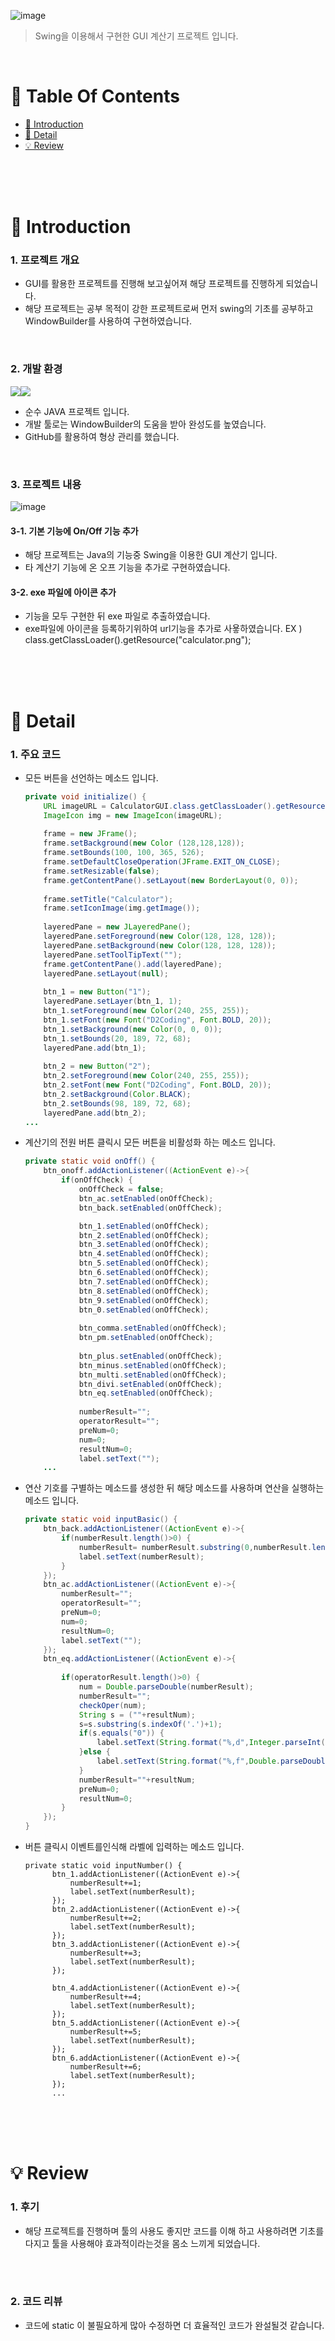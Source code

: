 ![image](https://user-images.githubusercontent.com/85034286/145671002-960d9f30-f7be-4f44-afe3-9f2e48bdd27b.png)

>  Swing을 이용해서 구현한 GUI 계산기 프로젝트 입니다. <br />

<br />

# 📌 Table Of Contents
* [📖 Introduction](#-introduction)
* [🔎 Detail](#-detail)
* [💡 Review](#-review)

<br />
<br />
<br />



# 📖 Introduction
### 1. 프로젝트 개요
* GUI를 활용한 프로젝트를 진행해 보고싶어져 해당 프로젝트를 진행하게 되었습니다.
* 해당 프로젝트는 공부 목적이 강한 프로젝트로써 먼저 swing의 기초를 공부하고 WindowBuilder를 사용하여 구현하였습니다.
<br />

### 2. 개발 환경
<img src="https://img.shields.io/badge/java-007396?style=for-the-badge&logo=java&logoColor=white"><img src="https://img.shields.io/badge/github-181717?style=for-the-badge&logo=github&logoColor=white">  
* 순수 JAVA 프로젝트 입니다.
* 개발 툴로는 WindowBuilder의 도움을 받아 완성도를 높였습니다.
* GitHub를 활용하여 형상 관리를 했습니다.
<br />

### 3. 프로젝트 내용
![image](https://user-images.githubusercontent.com/85034286/145671002-960d9f30-f7be-4f44-afe3-9f2e48bdd27b.png)
#### 3-1. 기본 기능에 On/Off 기능 추가
* 해당 프로젝트는 Java의 기능중 Swing을 이용한 GUI 계산기 입니다.
* 타 계산기 기능에 온 오프 기능을 추가로 구현하였습니다.

#### 3-2. exe 파일에 아이콘 추가
* 기능을 모두 구현한 뒤 exe 파일로 추출하였습니다.
* exe파일에 아이콘을 등록하기위하여 url기능을 추가로 사욯하였습니다. EX ) class.getClassLoader().getResource("calculator.png");

<br />
<br />
<br />

# 🔎 Detail
### 1. 주요 코드
* 모든 버튼을 선언하는 메소드 입니다.
    ```java
    private void initialize() {
		URL imageURL = CalculatorGUI.class.getClassLoader().getResource("calculator.png");
		ImageIcon img = new ImageIcon(imageURL);
		
		frame = new JFrame();
		frame.setBackground(new Color (128,128,128));
		frame.setBounds(100, 100, 365, 526);
		frame.setDefaultCloseOperation(JFrame.EXIT_ON_CLOSE);
		frame.setResizable(false);
		frame.getContentPane().setLayout(new BorderLayout(0, 0));
		
		frame.setTitle("Calculator");
		frame.setIconImage(img.getImage());
		
		layeredPane = new JLayeredPane();
		layeredPane.setForeground(new Color(128, 128, 128));
		layeredPane.setBackground(new Color(128, 128, 128));
		layeredPane.setToolTipText("");
		frame.getContentPane().add(layeredPane);
		layeredPane.setLayout(null);
		
		btn_1 = new Button("1");
		layeredPane.setLayer(btn_1, 1);
		btn_1.setForeground(new Color(240, 255, 255));
		btn_1.setFont(new Font("D2Coding", Font.BOLD, 20));
		btn_1.setBackground(new Color(0, 0, 0));
		btn_1.setBounds(20, 189, 72, 68);
		layeredPane.add(btn_1);
		
		btn_2 = new Button("2");
		btn_2.setForeground(new Color(240, 255, 255));
		btn_2.setFont(new Font("D2Coding", Font.BOLD, 20));
		btn_2.setBackground(Color.BLACK);
		btn_2.setBounds(98, 189, 72, 68);
		layeredPane.add(btn_2);
    ...
    ```
* 계산기의 전원 버튼 클릭시 모든 버튼을 비활성화 하는 메소드 입니다.
    ```java
    private static void onOff() {
		btn_onoff.addActionListener((ActionEvent e)->{
			if(onOffCheck) {
				onOffCheck = false;
				btn_ac.setEnabled(onOffCheck);
				btn_back.setEnabled(onOffCheck);
	
				btn_1.setEnabled(onOffCheck);
				btn_2.setEnabled(onOffCheck);
				btn_3.setEnabled(onOffCheck);
				btn_4.setEnabled(onOffCheck);
				btn_5.setEnabled(onOffCheck);
				btn_6.setEnabled(onOffCheck);
				btn_7.setEnabled(onOffCheck);
				btn_8.setEnabled(onOffCheck);
				btn_9.setEnabled(onOffCheck);
				btn_0.setEnabled(onOffCheck);
				
				btn_comma.setEnabled(onOffCheck);
				btn_pm.setEnabled(onOffCheck);
				
				btn_plus.setEnabled(onOffCheck);
				btn_minus.setEnabled(onOffCheck);
				btn_multi.setEnabled(onOffCheck);
				btn_divi.setEnabled(onOffCheck);
				btn_eq.setEnabled(onOffCheck);
				
				numberResult="";
				operatorResult="";
				preNum=0;
				num=0;
				resultNum=0;
				label.setText("");
        ...
    ```
* 연산 기호를 구별하는 메소드를 생성한 뒤 해당 메소드를 사용하며 연산을 실행하는 메소드 입니다.
    ```java
    private static void inputBasic() {
		btn_back.addActionListener((ActionEvent e)->{
			if(numberResult.length()>0) {
				numberResult= numberResult.substring(0,numberResult.length()-1);
				label.setText(numberResult);
			}
		});
		btn_ac.addActionListener((ActionEvent e)->{
			numberResult="";
			operatorResult="";
			preNum=0;
			num=0;
			resultNum=0;
			label.setText("");
		});
		btn_eq.addActionListener((ActionEvent e)->{
			
			if(operatorResult.length()>0) {
				num = Double.parseDouble(numberResult);
				numberResult="";
				checkOper(num);
				String s = (""+resultNum);
				s=s.substring(s.indexOf('.')+1);
				if(s.equals("0")) {
					label.setText(String.format("%,d",Integer.parseInt(((""+resultNum).substring(0,(""+resultNum).length()-2)))));
				}else {
					label.setText(String.format("%,f",Double.parseDouble((""+resultNum))));
				}
				numberResult=""+resultNum;
				preNum=0;
				resultNum=0;
			}
		});
	}
    ```
* 버튼 클릭시 이벤트를인식해 라벨에 입력하는 메소드 입니다.
  ```
  private static void inputNumber() {
		btn_1.addActionListener((ActionEvent e)->{
			numberResult+=1;
			label.setText(numberResult);
		});
		btn_2.addActionListener((ActionEvent e)->{
			numberResult+=2;
			label.setText(numberResult);
		});
		btn_3.addActionListener((ActionEvent e)->{
			numberResult+=3;
			label.setText(numberResult);
		});
		
		btn_4.addActionListener((ActionEvent e)->{
			numberResult+=4;
			label.setText(numberResult);
		});
		btn_5.addActionListener((ActionEvent e)->{
			numberResult+=5;
			label.setText(numberResult);
		});
		btn_6.addActionListener((ActionEvent e)->{
			numberResult+=6;
			label.setText(numberResult);
		});
		...
  ```
    
<br />
<br />
<br />

# 💡 Review
### 1. 후기
* 해당 프로젝트를 진행하며 툴의 사용도 좋지만 코드를 이해 하고 사용하려면 기초를 다지고 툴을 사용해야 효과적이라는것을 몸소 느끼게 되었습니다.

<br />
<br />

### 2. 코드 리뷰
* 코드에 static 이 불필요하게 많아 수정하면 더 효율적인 코드가 완설될것 같습니다.

<br />
<br />
<br />
